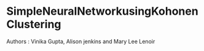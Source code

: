 # SimpleNeuralNetworkusingKohonenClustering


Authors : Vinika Gupta, Alison jenkins and Mary Lee Lenoir
